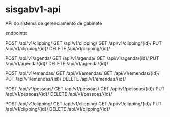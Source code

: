 # sisgabv1-api

API do sistema de gerenciamento de gabinete

endpoints:

POST /api/v1/clipping/
GET /api/v1/clipping/
GET /api/v1/clipping/{id}/
PUT /api/v1/clipping/{id}/
DELETE /api/v1/clipping/{id}/


POST /api/v1/agenda/
GET /api/v1/agenda/
GET /api/v1/agenda/{id}/
PUT /api/v1/agenda/{id}/
DELETE /api/v1/agenda/{id}/

POST /api/v1/emendas/
GET /api/v1/emendas/
GET /api/v1/emendas/{id}/
PUT /api/v1/emendas/{id}/
DELETE /api/v1/emendas/{id}/

POST /api/v1/pessoas/
GET /api/v1/pessoas/
GET /api/v1/pessoas/{id}/
PUT /api/v1/pessoas/{id}/
DELETE /api/v1/pessoas/{id}/

POST /api/v1/clipping/
GET /api/v1/clipping/
GET /api/v1/clipping/{id}/
PUT /api/v1/clipping/{id}/
DELETE /api/v1/clipping/{id}/   
